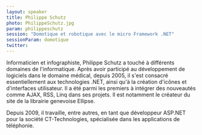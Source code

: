 ```yaml
---
layout: speaker
title: Philippe Schutz
photo: PhilippeSchutz.jpg
param: philippeschutz
session: "Domotique et robotique avec le micro Framework .NET"
sessionParam: domotique
twitter: 
---
```


Informaticien et infographiste, Philippe Schutz a touché à différents domaines de l'informatique.
Après avoir participé au développement de logiciels dans le domaine médical, depuis 2005, il s'est consacré essentiellement
aux technologies .NET, ainsi qu'à la création d'icônes et d'interfaces utilisateur.
Il a été parmi les premiers à intégrer des nouveautés comme AJAX, RSS, Linq dans ses projets.
Il est notamment le créateur du site de la librairie genevoise Ellipse.

Depuis 2009, il travaille, entre autres, en tant que développeur ASP.NET pour la société CT-Technologies,
spécialisée dans les applications de téléphonie.